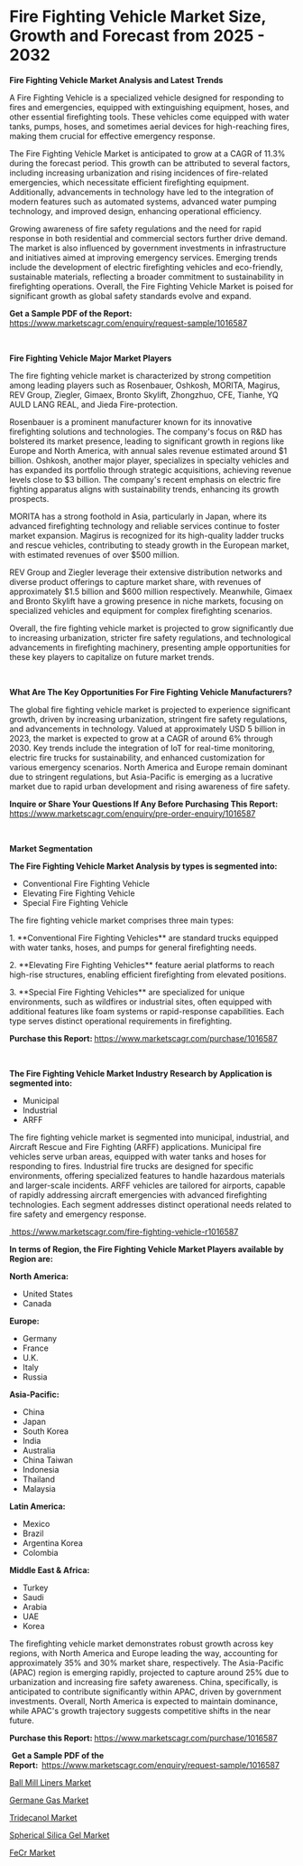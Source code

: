 <p><h1>Fire Fighting Vehicle Market Size, Growth and Forecast from 2025 - 2032</h1></p><p><strong>Fire Fighting Vehicle Market Analysis and Latest Trends</strong></p>
<p><p>A Fire Fighting Vehicle is a specialized vehicle designed for responding to fires and emergencies, equipped with extinguishing equipment, hoses, and other essential firefighting tools. These vehicles come equipped with water tanks, pumps, hoses, and sometimes aerial devices for high-reaching fires, making them crucial for effective emergency response.</p><p>The Fire Fighting Vehicle Market is anticipated to grow at a CAGR of 11.3% during the forecast period. This growth can be attributed to several factors, including increasing urbanization and rising incidences of fire-related emergencies, which necessitate efficient firefighting equipment. Additionally, advancements in technology have led to the integration of modern features such as automated systems, advanced water pumping technology, and improved design, enhancing operational efficiency.</p><p>Growing awareness of fire safety regulations and the need for rapid response in both residential and commercial sectors further drive demand. The market is also influenced by government investments in infrastructure and initiatives aimed at improving emergency services. Emerging trends include the development of electric firefighting vehicles and eco-friendly, sustainable materials, reflecting a broader commitment to sustainability in firefighting operations. Overall, the Fire Fighting Vehicle Market is poised for significant growth as global safety standards evolve and expand.</p></p>
<p><strong>Get a Sample PDF of the Report:&nbsp;</strong> <a href="https://www.marketscagr.com/enquiry/request-sample/1016587?utm_campaign=1895&utm_medium=2&utm_source=Github&utm_content=ia&utm_term=30012025&utm_id=fire-fighting-vehicle">https://www.marketscagr.com/enquiry/request-sample/1016587</a></p>
<p>&nbsp;</p>
<p><strong>Fire Fighting Vehicle Major Market Players</strong></p>
<p><p>The fire fighting vehicle market is characterized by strong competition among leading players such as Rosenbauer, Oshkosh, MORITA, Magirus, REV Group, Ziegler, Gimaex, Bronto Skylift, Zhongzhuo, CFE, Tianhe, YQ AULD LANG REAL, and Jieda Fire-protection. </p><p>Rosenbauer is a prominent manufacturer known for its innovative firefighting solutions and technologies. The company's focus on R&D has bolstered its market presence, leading to significant growth in regions like Europe and North America, with annual sales revenue estimated around $1 billion. Oshkosh, another major player, specializes in specialty vehicles and has expanded its portfolio through strategic acquisitions, achieving revenue levels close to $3 billion. The company's recent emphasis on electric fire fighting apparatus aligns with sustainability trends, enhancing its growth prospects.</p><p>MORITA has a strong foothold in Asia, particularly in Japan, where its advanced firefighting technology and reliable services continue to foster market expansion. Magirus is recognized for its high-quality ladder trucks and rescue vehicles, contributing to steady growth in the European market, with estimated revenues of over $500 million. </p><p>REV Group and Ziegler leverage their extensive distribution networks and diverse product offerings to capture market share, with revenues of approximately $1.5 billion and $600 million respectively. Meanwhile, Gimaex and Bronto Skylift have a growing presence in niche markets, focusing on specialized vehicles and equipment for complex firefighting scenarios.</p><p>Overall, the fire fighting vehicle market is projected to grow significantly due to increasing urbanization, stricter fire safety regulations, and technological advancements in firefighting machinery, presenting ample opportunities for these key players to capitalize on future market trends.</p></p>
<p>&nbsp;</p>
<p><strong>What Are The Key Opportunities For Fire Fighting Vehicle Manufacturers?</strong></p>
<p><p>The global fire fighting vehicle market is projected to experience significant growth, driven by increasing urbanization, stringent fire safety regulations, and advancements in technology. Valued at approximately USD 5 billion in 2023, the market is expected to grow at a CAGR of around 6% through 2030. Key trends include the integration of IoT for real-time monitoring, electric fire trucks for sustainability, and enhanced customization for various emergency scenarios. North America and Europe remain dominant due to stringent regulations, but Asia-Pacific is emerging as a lucrative market due to rapid urban development and rising awareness of fire safety.</p></p>
<p><strong>Inquire or Share Your Questions If Any Before Purchasing This Report:</strong> <a href="https://www.marketscagr.com/enquiry/pre-order-enquiry/1016587?utm_campaign=1895&utm_medium=2&utm_source=Github&utm_content=ia&utm_term=30012025&utm_id=fire-fighting-vehicle">https://www.marketscagr.com/enquiry/pre-order-enquiry/1016587</a></p>
<p>&nbsp;</p>
<p><strong>Market Segmentation</strong></p>
<p><strong>The Fire Fighting Vehicle Market Analysis by types is segmented into:</strong></p>
<p><ul><li>Conventional Fire Fighting Vehicle</li><li>Elevating Fire Fighting Vehicle</li><li>Special Fire Fighting Vehicle</li></ul></p>
<p><p>The fire fighting vehicle market comprises three main types: </p><p>1. **Conventional Fire Fighting Vehicles** are standard trucks equipped with water tanks, hoses, and pumps for general firefighting needs. </p><p>2. **Elevating Fire Fighting Vehicles** feature aerial platforms to reach high-rise structures, enabling efficient firefighting from elevated positions. </p><p>3. **Special Fire Fighting Vehicles** are specialized for unique environments, such as wildfires or industrial sites, often equipped with additional features like foam systems or rapid-response capabilities. Each type serves distinct operational requirements in firefighting.</p></p>
<p><strong>Purchase this Report:&nbsp;</strong><a href="https://www.marketscagr.com/purchase/1016587?utm_campaign=1895&utm_medium=2&utm_source=Github&utm_content=ia&utm_term=30012025&utm_id=fire-fighting-vehicle">https://www.marketscagr.com/purchase/1016587</a></p>
<p>&nbsp;</p>
<p><strong>The Fire Fighting Vehicle Market Industry Research by Application is segmented into:</strong></p>
<p><ul><li>Municipal</li><li>Industrial</li><li>ARFF</li></ul></p>
<p><p>The fire fighting vehicle market is segmented into municipal, industrial, and Aircraft Rescue and Fire Fighting (ARFF) applications. Municipal fire vehicles serve urban areas, equipped with water tanks and hoses for responding to fires. Industrial fire trucks are designed for specific environments, offering specialized features to handle hazardous materials and larger-scale incidents. ARFF vehicles are tailored for airports, capable of rapidly addressing aircraft emergencies with advanced firefighting technologies. Each segment addresses distinct operational needs related to fire safety and emergency response.</p></p>
<p><a href="https://www.marketscagr.com/fire-fighting-vehicle-r1016587?utm_campaign=1895&utm_medium=2&utm_source=Github&utm_content=ia&utm_term=30012025&utm_id=fire-fighting-vehicle">&nbsp;https://www.marketscagr.com/fire-fighting-vehicle-r1016587</a></p>
<p><strong>In terms of Region, the Fire Fighting Vehicle Market Players available by Region are:</strong></p>
<p>
    <p> <strong> North America: </strong>
        <ul>
            <li>United States</li>
            <li>Canada</li>
        </ul>
        </p> 
    <p> <strong> Europe: </strong>
        <ul>
            <li>Germany</li>
            <li>France</li>
            <li>U.K.</li>
            <li>Italy</li>
            <li>Russia</li>
        </ul>
        </p> 
    <p> <strong> Asia-Pacific: </strong>
        <ul>
            <li>China</li>
            <li>Japan</li>
            <li>South Korea</li>
            <li>India</li>
            <li>Australia</li>
            <li>China Taiwan</li>
            <li>Indonesia</li>
            <li>Thailand</li>
            <li>Malaysia</li>
        </ul>
        </p> 
    <p> <strong> Latin America: </strong>
        <ul>
            <li>Mexico</li>
            <li>Brazil</li>
            <li>Argentina Korea</li>
            <li>Colombia</li>
        </ul>
        </p> 
    <p> <strong> Middle East & Africa: </strong>
        <ul>
            <li>Turkey</li>
            <li>Saudi</li>
            <li>Arabia</li>
            <li>UAE</li>
            <li>Korea</li>
        </ul>
    </p>
    </p>
<p><p>The firefighting vehicle market demonstrates robust growth across key regions, with North America and Europe leading the way, accounting for approximately 35% and 30% market share, respectively. The Asia-Pacific (APAC) region is emerging rapidly, projected to capture around 25% due to urbanization and increasing fire safety awareness. China, specifically, is anticipated to contribute significantly within APAC, driven by government investments. Overall, North America is expected to maintain dominance, while APAC's growth trajectory suggests competitive shifts in the near future.</p></p>
<p><strong>Purchase this Report: </strong><a href="https://www.marketscagr.com/purchase/1016587?utm_campaign=1895&utm_medium=2&utm_source=Github&utm_content=ia&utm_term=30012025&utm_id=fire-fighting-vehicle">https://www.marketscagr.com/purchase/1016587</a></p>
<p>&nbsp;<strong>Get a Sample PDF of the Report:&nbsp;&nbsp;</strong><a href="https://www.marketscagr.com/enquiry/request-sample/1016587?utm_campaign=1895&utm_medium=2&utm_source=Github&utm_content=ia&utm_term=30012025&utm_id=fire-fighting-vehicle">https://www.marketscagr.com/enquiry/request-sample/1016587</a></p>
<p><strong></strong></p>
<p><p><a href="https://github.com/gethunsides/Market-Research-Report-List-1/blob/main/ball-mill-liners-market.md?utm_campaign=1895&utm_medium=2&utm_source=Github&utm_content=ia&utm_term=30012025&utm_id=fire-fighting-vehicle">Ball Mill Liners Market</a></p><p><a href="https://github.com/arnoldannice0/Market-Research-Report-List-1/blob/main/germane-gas-market.md?utm_campaign=1895&utm_medium=2&utm_source=Github&utm_content=ia&utm_term=30012025&utm_id=fire-fighting-vehicle">Germane Gas Market</a></p><p><a href="https://github.com/tumacaakesha78/Market-Research-Report-List-1/blob/main/tridecanol-market.md?utm_campaign=1895&utm_medium=2&utm_source=Github&utm_content=ia&utm_term=30012025&utm_id=fire-fighting-vehicle">Tridecanol Market</a></p><p><a href="https://github.com/borgomornar/Market-Research-Report-List-1/blob/main/spherical-silica-gel-market.md?utm_campaign=1895&utm_medium=2&utm_source=Github&utm_content=ia&utm_term=30012025&utm_id=fire-fighting-vehicle">Spherical Silica Gel Market</a></p><p><a href="https://github.com/simurmarzoa/Market-Research-Report-List-1/blob/main/fecr-market.md?utm_campaign=1895&utm_medium=2&utm_source=Github&utm_content=ia&utm_term=30012025&utm_id=fire-fighting-vehicle">FeCr Market</a></p></p>